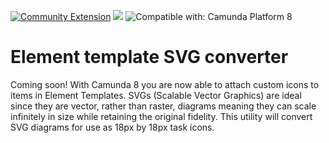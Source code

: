 [![Community Extension](https://img.shields.io/badge/Community%20Extension-An%20open%20source%20community%20maintained%20project-FF4700)](https://github.com/camunda-community-hub/community)
[![](https://img.shields.io/badge/Lifecycle-Incubating-blue)](https://github.com/Camunda-Community-Hub/community/blob/main/extension-lifecycle.md#incubating-)
![Compatible with: Camunda Platform 8](https://img.shields.io/badge/Compatible%20with-Camunda%20Platform%208-0072Ce)

# Element template SVG converter

Coming soon! With Camunda 8 you are now able to attach custom icons to items in Element Templates. SVGs (Scalable Vector Graphics) are ideal since they are vector, rather than raster, diagrams meaning they can scale infinitely in size while retaining the original fidelity. This utility will convert SVG diagrams for use as 18px by 18px task icons.
